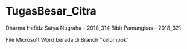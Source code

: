 # TugasBesar_Citra
Dharma Hafidz Satya Nugraha - 2018_314
Bibit Pamungkas - 2018_321

File Microsoft Word berada di Branch "kelompok"
